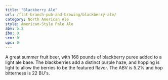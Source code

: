 ```yaml
---
title: "Blackberry Ale"
url: /flat-branch-pub-and-brewing/blackberry-ale/
category: North American Ale
style: American-Style Pale Ale
abv: 5.2
ibu: 0
srm: 0
upc: 0
---
```

A great summer fruit beer, with 168 pounds of blackberry puree added to a light ale base. The blackberries add a distinct purple haze, and hopping is light to allow the berries to be the featured flavor. The ABV is 5.2% and hop bitterness is 22 BU's.
